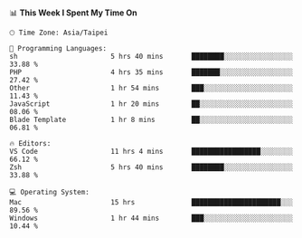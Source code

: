 <!--
<table>
  <tr>
    <td>
      <img src="./devcard.svg" alt="A dev card" width="400" hight="100%">
    </td>
    <td>
      <p>### Hi there 👋</p>
      <p>**treevel/treevel** is a ✨ _special_ ✨ repository because its `README.md` (this file) appears on your GitHub profile.</p>
      <p>Here are some ideas to get you started:</p>
      <p>- 🔭 I’m currently working on ...</p>
      <p>- 🌱 I’m currently learning ...</p>
      <p>- 👯 I’m looking to collaborate on ...</p>
      <p>- 🤔 I’m looking for help with ...</p>
      <p>- 💬 Ask me about ...</p>
      <p>- 📫 How to reach me: ...</p>
      <p>- 😄 Pronouns: ...</p>
      <p>- ⚡ Fun fact: ...</p>
    </td>
  </tr>
</table>
-->

<!--START_SECTION:waka-->
📊 **This Week I Spent My Time On** 

```text
🕑︎ Time Zone: Asia/Taipei

💬 Programming Languages: 
sh                       5 hrs 40 mins       ████████░░░░░░░░░░░░░░░░░   33.88 % 
PHP                      4 hrs 35 mins       ███████░░░░░░░░░░░░░░░░░░   27.42 % 
Other                    1 hr 54 mins        ███░░░░░░░░░░░░░░░░░░░░░░   11.43 % 
JavaScript               1 hr 20 mins        ██░░░░░░░░░░░░░░░░░░░░░░░   08.06 % 
Blade Template           1 hr 8 mins         ██░░░░░░░░░░░░░░░░░░░░░░░   06.81 % 

🔥 Editors: 
VS Code                  11 hrs 4 mins       █████████████████░░░░░░░░   66.12 % 
Zsh                      5 hrs 40 mins       ████████░░░░░░░░░░░░░░░░░   33.88 % 

💻 Operating System: 
Mac                      15 hrs              ██████████████████████░░░   89.56 % 
Windows                  1 hr 44 mins        ███░░░░░░░░░░░░░░░░░░░░░░   10.44 % 
```


<!--END_SECTION:waka-->